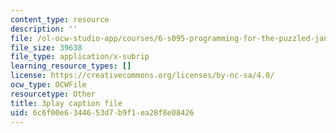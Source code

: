```yaml
---
content_type: resource
description: ''
file: /ol-ocw-studio-app/courses/6-s095-programming-for-the-puzzled-january-iap-2018/6c6f00e6344653d7b9f1ea28f8e08426_eSRNeIyX5dY.vtt
file_size: 39638
file_type: application/x-subrip
learning_resource_types: []
license: https://creativecommons.org/licenses/by-nc-sa/4.0/
ocw_type: OCWFile
resourcetype: Other
title: 3play caption file
uid: 6c6f00e6-3446-53d7-b9f1-ea28f8e08426
---
```

